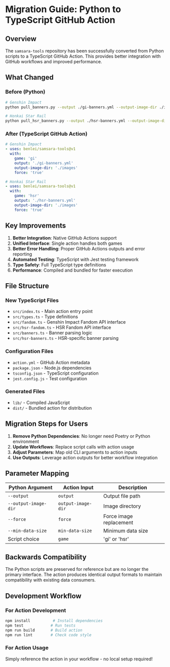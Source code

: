 # Migration Guide: Python to TypeScript GitHub Action

## Overview

The `samsara-tools` repository has been successfully converted from Python scripts to a TypeScript GitHub Action. This provides better integration with GitHub workflows and improved performance.

## What Changed

### Before (Python)
```bash
# Genshin Impact
python pull_banners.py --output ./gi-banners.yml --output-image-dir ./images --force

# Honkai Star Rail  
python pull_hsr_banners.py --output ./hsr-banners.yml --output-image-dir ./images --force
```

### After (TypeScript GitHub Action)
```yaml
# Genshin Impact
- uses: benlei/samsara-tools@v1
  with:
    game: 'gi'
    output: './gi-banners.yml'
    output-image-dir: './images'
    force: 'true'

# Honkai Star Rail
- uses: benlei/samsara-tools@v1
  with:
    game: 'hsr'
    output: './hsr-banners.yml'
    output-image-dir: './images'
    force: 'true'
```

## Key Improvements

1. **Better Integration**: Native GitHub Actions support
2. **Unified Interface**: Single action handles both games
3. **Better Error Handling**: Proper GitHub Actions outputs and error reporting
4. **Automated Testing**: TypeScript with Jest testing framework
5. **Type Safety**: Full TypeScript type definitions
6. **Performance**: Compiled and bundled for faster execution

## File Structure

### New TypeScript Files
- `src/index.ts` - Main action entry point
- `src/types.ts` - Type definitions
- `src/fandom.ts` - Genshin Impact Fandom API interface
- `src/hsr-fandom.ts` - HSR Fandom API interface
- `src/banners.ts` - Banner parsing logic
- `src/hsr-banners.ts` - HSR-specific banner parsing

### Configuration Files
- `action.yml` - GitHub Action metadata
- `package.json` - Node.js dependencies
- `tsconfig.json` - TypeScript configuration
- `jest.config.js` - Test configuration

### Generated Files
- `lib/` - Compiled JavaScript
- `dist/` - Bundled action for distribution

## Migration Steps for Users

1. **Remove Python Dependencies**: No longer need Poetry or Python environment
2. **Update Workflows**: Replace script calls with action usage
3. **Adjust Parameters**: Map old CLI arguments to action inputs
4. **Use Outputs**: Leverage action outputs for better workflow integration

## Parameter Mapping

| Python Argument | Action Input | Description |
|----------------|--------------|-------------|
| `--output` | `output` | Output file path |
| `--output-image-dir` | `output-image-dir` | Image directory |
| `--force` | `force` | Force image replacement |
| `--min-data-size` | `min-data-size` | Minimum data size |
| Script choice | `game` | 'gi' or 'hsr' |

## Backwards Compatibility

The Python scripts are preserved for reference but are no longer the primary interface. The action produces identical output formats to maintain compatibility with existing data consumers.

## Development Workflow

### For Action Development
```bash
npm install          # Install dependencies
npm test            # Run tests
npm run build       # Build action
npm run lint        # Check code style
```

### For Action Usage
Simply reference the action in your workflow - no local setup required!
